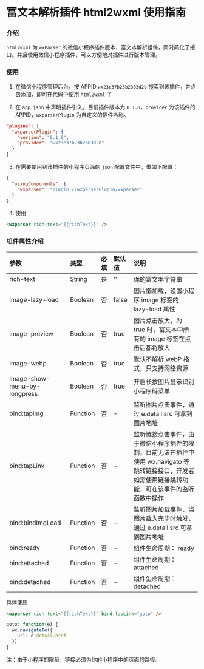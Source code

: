 # 富文本解析插件 html2wxml 使用指南

### 介绍

`html2wxml` 为 `wxParser` 的微信小程序插件版本，富文本解析组件，同时简化了接口。并且使用微信小程序插件，可以方便地对插件进行版本管理。

### 使用

1. 在微信小程序管理后台，按 APPID `wx23e37b23b2383d2b` 搜索到该插件，并点击添加，即可在代码中使用 `html2wxml` 了

2. 在 `app.json` 中声明插件引入。目前插件版本为 `0.1.0`，`provider` 为该插件的 APPID，`wxparserPlugin` 为自定义的插件名称。

```json
"plugins": {
  "wxparserPlugin": {
    "version": "0.1.0",
    "provider": "wx23e37b23b2383d2b"
  }
}
```

3. 在需要使用到该插件的小程序页面的 `json` 配置文件中，做如下配置：

```json
{
  "usingComponents": {
    "wxparser": "plugin://wxparserPlugin/wxparser"
  }
}
```

4. 使用

```html
<wxparser rich-text="{{richText}}" />
```

### 组件属性介绍

| 参数                | 类型     | 必填  |默认值 | 说明 |
| :----------         | :---    | :--- | :--- | :--- |
| rich-text           | String    | 是    | ''    | 你的富文本字符串 |
| image-lazy-load     | Boolean   | 否    | false | 图片懒加载，设置小程序 image 标签的 lazy-load 属性 |
| image-preview       | Boolean   | 否    | true  | 图片点击放大，为 true 时，富文本中所有的 image 标签在点击后都将放大 |
| image-webp          | Boolean   | 否    | true  | 默认不解析 webP 格式，只支持网络资源 |
| image-show-menu-by-longpress    | Boolean   | 否    | true  | 开启长按图片显示识别小程序码菜单 |
| bind:tapImg         | Function  | 否    | -     | 监听图片点击事件，通过 e.detail.src 可拿到图片地址 |
| bind:tapLink        | Function  | 否    | -     | 监听链接点击事件，由于微信小程序插件的限制，目前无法在插件中使用 wx.navigato 等跳转链接接口，开发者如需使用链接跳转功能，可在该事件的监听函数中操作 |
| bind:bindImgLoad    | Function  | 否    | -     | 监听图片加载事件，当图片载入完毕时触发，通过 e.detail.src 可拿到图片地址 |
| bind:ready          | Function  | 否    | -     | 组件生命周期： ready |
| bind:attached       | Function  | 否    | -     | 组件生命周期： attached |
| bind:detached       | Function  | 否    | -     | 组件生命周期： detached |

具体使用

```html
<wxparser rich-text="{{richText}}" bind:tapLink="goto" />
```

```js
goto: function(e) {
  wx.navigateTo({
    url: e.detail.href
  })
}
```

注：由于小程序的限制，链接必须为你的小程序中的页面的路径。
